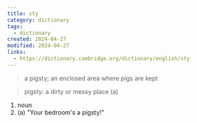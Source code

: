 ```yaml
---
title: sty
category: dictionary
tags:
  - dictionary
created: 2024-04-27
modified: 2024-04-27
links:
  - https://dictionary.cambridge.org/dictionary/english/sty
---
```


>a pigsty; an enclosed area where pigs are kept

>pigsty: a dirty or messy place (a)

1. noun
2. (a) "Your bedroom's a pigsty!"
